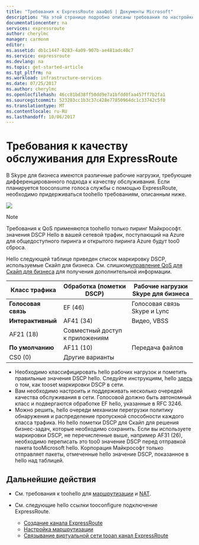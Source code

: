 ```yaml
---
title: "Требования к ExpressRoute aaaQoS | Документы Microsoft"
description: "На этой странице подробно описаны требования по настройке качества обслуживания для каналов ExpressRoute и управлению им."
documentationcenter: na
services: expressroute
author: cherylmc
manager: carmonm
editor: 
ms.assetid: db1c1447-0283-4a09-907b-ae481adc40c7
ms.service: expressroute
ms.devlang: na
ms.topic: get-started-article
ms.tgt_pltfrm: na
ms.workload: infrastructure-services
ms.date: 07/25/2017
ms.author: cherylmc
ms.openlocfilehash: 46cc81bd38ff50dd9e7a1bfdd0faa457ff7b2fa1
ms.sourcegitcommit: 523283cc1b3c37c428e77850964dc1c33742c5f0
ms.translationtype: MT
ms.contentlocale: ru-RU
ms.lasthandoff: 10/06/2017
---
```

# <a name="expressroute-qos-requirements"></a>Требования к качеству обслуживания для ExpressRoute
В Skype для бизнеса имеются различные рабочие нагрузки, требующие дифференцированного подхода к качеству обслуживания. Если планируется tooconsume голоса службы с помощью ExpressRoute, необходимо придерживаться toohello требованиям, описанным ниже.

![](./media/expressroute-qos/expressroute-qos.png)

> [!NOTE]
> Требования к QoS применяются toohello только пиринг Майкрософт. значения DSCP Hello в вашей сетевой трафик, поступающий на Azure для общедоступного пиринга и открытого пиринга Azure будут too0 сброса. 
> 
> 

Hello следующей таблице приведен список маркировку DSCP, используемые Скайп для бизнеса. См. слишком[управление QoS для Скайп для бизнеса](https://technet.microsoft.com/library/gg405409.aspx) для получения дополнительной информации.

| **Класс трафика** | **Обработка (пометки DSCP)** | **Рабочие нагрузки Skype для бизнеса** |
| --- | --- | --- |
| **Голосовая связь** |EF (46) |Голосовая связь Skype и Lync |
| **Интерактивный** |AF41 (34) |Видео, VBSS |
| AF21 (18) |Совместный доступ к приложениям | |
| **По умолчанию** |AF11 (10) |Передача файлов |
| CS0 (0) |Другие варианты | |

* Необходимо классифицировать hello рабочих нагрузок и пометить правильные значения DSCP hello. Следуйте инструкциям, hello [здесь](https://technet.microsoft.com/library/gg405409.aspx) о том, как tooset маркировки DSCP в сети.
* Вам необходимо настроить и поддерживать несколько очередей качества обслуживания в сети. Голосовой должно быть автономный класс и подвергаются обработке EF hello, указанные в RFC 3246. 
* Можно решить, hello очереди механизм перегрузки политику обнаружения и распределение пропускной способности каждого класса трафика. Но hello пометки DSCP для Скайп для решения бизнес-задач, которые необходимо сохранить. Если вы используете маркировки DSCP, не перечисленные выше, например AF31 (26), необходимо переписать это too0 значение DSCP перед отправкой пакета tooMicrosoft hello. Корпорация Майкрософт только отправляет пакеты, отмеченные hello значение DSCP, показанное в hello над таблицей. 

## <a name="next-steps"></a>Дальнейшие действия
* См. требования к toohello для [маршрутизации](expressroute-routing.md) и [NAT](expressroute-nat.md).
* См. следующие hello ссылки tooconfigure подключение ExpressRoute.
  
  * [Создание канала ExpressRoute](expressroute-howto-circuit-classic.md)
  * [Настройка маршрутизации](expressroute-howto-routing-classic.md)
  * [Связывание виртуальной сети tooan канал ExpressRoute](expressroute-howto-linkvnet-classic.md)


